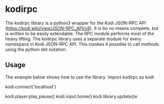 # kodirpc
The kodirpc library is a python3 wrapper for the Kodi JSON-RPC API (https://kodi.wiki/view/JSON-RPC_API/v8).
It is bo no means complete, but is written to be easily extendable.
The RPC module performs most of the heavy lifting. 
The kodirpc library uses a separate module for every namespace in Kodi JSON-RPC API. 
This maskes it possible to call methods using the python dot notation. 

## Usage
The example below shows how to use the library
`import kodirpc as kodi

kodi.connect('localhost')

kodi.player.play_pause()
kodi.input.home()
kodi.library.update()e`
